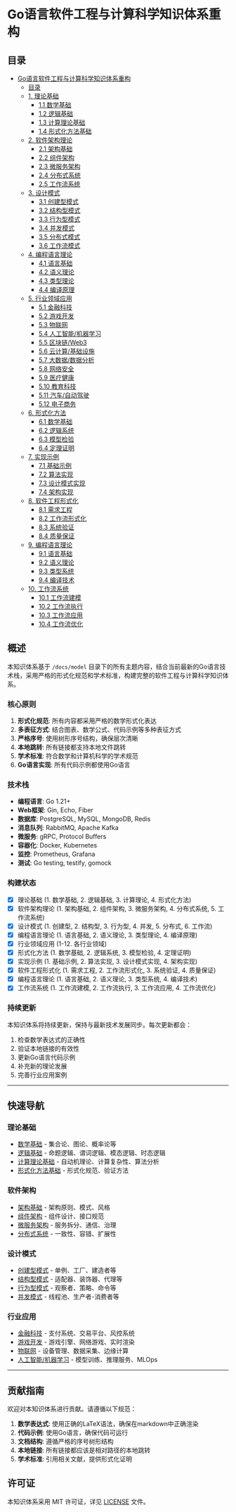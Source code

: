 # Go语言软件工程与计算科学知识体系重构

## 目录

- [Go语言软件工程与计算科学知识体系重构](#go语言软件工程与计算科学知识体系重构)
  - [目录](#目录)
  - [1. 理论基础](#1-理论基础)
    - [1.1 数学基础](#11-数学基础)
    - [1.2 逻辑基础](#12-逻辑基础)
    - [1.3 计算理论基础](#13-计算理论基础)
    - [1.4 形式化方法基础](#14-形式化方法基础)
  - [2. 软件架构理论](#2-软件架构理论)
    - [2.1 架构基础](#21-架构基础)
    - [2.2 组件架构](#22-组件架构)
    - [2.3 微服务架构](#23-微服务架构)
    - [2.4 分布式系统](#24-分布式系统)
    - [2.5 工作流系统](#25-工作流系统)
  - [3. 设计模式](#3-设计模式)
    - [3.1 创建型模式](#31-创建型模式)
    - [3.2 结构型模式](#32-结构型模式)
    - [3.3 行为型模式](#33-行为型模式)
    - [3.4 并发模式](#34-并发模式)
    - [3.5 分布式模式](#35-分布式模式)
    - [3.6 工作流模式](#36-工作流模式)
  - [4. 编程语言理论](#4-编程语言理论)
    - [4.1 语言基础](#41-语言基础)
    - [4.2 语义理论](#42-语义理论)
    - [4.3 类型理论](#43-类型理论)
    - [4.4 编译原理](#44-编译原理)
  - [5. 行业领域应用](#5-行业领域应用)
    - [5.1 金融科技](#51-金融科技)
    - [5.2 游戏开发](#52-游戏开发)
    - [5.3 物联网](#53-物联网)
    - [5.4 人工智能/机器学习](#54-人工智能机器学习)
    - [5.5 区块链/Web3](#55-区块链web3)
    - [5.6 云计算/基础设施](#56-云计算基础设施)
    - [5.7 大数据/数据分析](#57-大数据数据分析)
    - [5.8 网络安全](#58-网络安全)
    - [5.9 医疗健康](#59-医疗健康)
    - [5.10 教育科技](#510-教育科技)
    - [5.11 汽车/自动驾驶](#511-汽车自动驾驶)
    - [5.12 电子商务](#512-电子商务)
  - [6. 形式化方法](#6-形式化方法)
    - [6.1 数学基础](#61-数学基础)
    - [6.2 逻辑系统](#62-逻辑系统)
    - [6.3 模型检验](#63-模型检验)
    - [6.4 定理证明](#64-定理证明)
  - [7. 实现示例](#7-实现示例)
    - [7.1 基础示例](#71-基础示例)
    - [7.2 算法实现](#72-算法实现)
    - [7.3 设计模式实现](#73-设计模式实现)
    - [7.4 架构实现](#74-架构实现)
  - [8. 软件工程形式化](#8-软件工程形式化)
    - [8.1 需求工程](#81-需求工程)
    - [8.2 工作流形式化](#82-工作流形式化)
    - [8.3 系统验证](#83-系统验证)
    - [8.4 质量保证](#84-质量保证)
  - [9. 编程语言理论](#9-编程语言理论)
    - [9.1 语言基础](#91-语言基础)
    - [9.2 语义理论](#92-语义理论)
    - [9.3 类型系统](#93-类型系统)
    - [9.4 编译技术](#94-编译技术)
  - [10. 工作流系统](#10-工作流系统)
    - [10.1 工作流建模](#101-工作流建模)
    - [10.2 工作流执行](#102-工作流执行)
    - [10.3 工作流应用](#103-工作流应用)
    - [10.4 工作流优化](#104-工作流优化)

## 概述

本知识体系基于 `/docs/model` 目录下的所有主题内容，结合当前最新的Go语言技术栈，采用严格的形式化规范和学术标准，构建完整的软件工程与计算科学知识体系。

### 核心原则

1. **形式化规范**: 所有内容都采用严格的数学形式化表达
2. **多表征方式**: 结合图表、数学公式、代码示例等多种表征方式
3. **严格序号**: 使用树形序号结构，确保层次清晰
4. **本地跳转**: 所有链接都支持本地文件跳转
5. **学术标准**: 符合数学和计算机科学的学术规范
6. **Go语言实现**: 所有代码示例都使用Go语言

### 技术栈

- **编程语言**: Go 1.21+
- **Web框架**: Gin, Echo, Fiber
- **数据库**: PostgreSQL, MySQL, MongoDB, Redis
- **消息队列**: RabbitMQ, Apache Kafka
- **微服务**: gRPC, Protocol Buffers
- **容器化**: Docker, Kubernetes
- **监控**: Prometheus, Grafana
- **测试**: Go testing, testify, gomock

### 构建状态

- [x] 理论基础 (1. 数学基础, 2. 逻辑基础, 3. 计算理论, 4. 形式化方法)
- [x] 软件架构理论 (1. 架构基础, 2. 组件架构, 3. 微服务架构, 4. 分布式系统, 5. 工作流系统)
- [x] 设计模式 (1. 创建型, 2. 结构型, 3. 行为型, 4. 并发, 5. 分布式, 6. 工作流)
- [x] 编程语言理论 (1. 语言基础, 2. 语义理论, 3. 类型理论, 4. 编译原理)
- [x] 行业领域应用 (1-12. 各行业领域)
- [x] 形式化方法 (1. 数学基础, 2. 逻辑系统, 3. 模型检验, 4. 定理证明)
- [x] 实现示例 (1. 基础示例, 2. 算法实现, 3. 设计模式实现, 4. 架构实现)
- [x] 软件工程形式化 (1. 需求工程, 2. 工作流形式化, 3. 系统验证, 4. 质量保证)
- [x] 编程语言理论 (1. 语言基础, 2. 语义理论, 3. 类型系统, 4. 编译技术)
- [x] 工作流系统 (1. 工作流建模, 2. 工作流执行, 3. 工作流应用, 4. 工作流优化)

### 持续更新

本知识体系将持续更新，保持与最新技术发展同步。每次更新都会：

1. 检查数学表达式的正确性
2. 验证本地链接的有效性
3. 更新Go语言代码示例
4. 补充新的理论发展
5. 完善行业应用案例

---

## 快速导航

### 理论基础
- [数学基础](./01-Foundation-Theory/01-Mathematical-Foundation/README.md) - 集合论、图论、概率论等
- [逻辑基础](./01-Foundation-Theory/02-Logic-Foundation/README.md) - 命题逻辑、谓词逻辑、模态逻辑、时态逻辑
- [计算理论基础](./01-Foundation-Theory/04-Computational-Theory-Foundation/README.md) - 自动机理论、计算复杂性、算法分析
- [形式化方法基础](./01-Foundation-Theory/03-Formal-Methods-Foundation/README.md) - 形式化规范、验证方法

### 软件架构
- [架构基础](./02-Software-Architecture/01-Architecture-Foundation/README.md) - 架构原则、模式、风格
- [组件架构](./02-Software-Architecture/02-Component-Architecture/README.md) - 组件设计、接口规范
- [微服务架构](./02-Software-Architecture/03-Microservice-Architecture/README.md) - 服务拆分、通信、治理
- [分布式系统](./02-Software-Architecture/05-Distributed-Systems/README.md) - 一致性、容错、扩展性

### 设计模式
- [创建型模式](./03-Design-Patterns/01-Creational-Patterns/README.md) - 单例、工厂、建造者等
- [结构型模式](./03-Design-Patterns/02-Structural-Patterns/README.md) - 适配器、装饰器、代理等
- [行为型模式](./03-Design-Patterns/03-Behavioral-Patterns/README.md) - 观察者、策略、命令等
- [并发模式](./03-Design-Patterns/04-Concurrent-Patterns/README.md) - 线程池、生产者-消费者等

### 行业应用
- [金融科技](./05-Industry-Domains/01-FinTech/README.md) - 支付系统、交易平台、风控系统
- [游戏开发](./05-Industry-Domains/02-Game-Development/README.md) - 游戏引擎、网络游戏、实时渲染
- [物联网](./05-Industry-Domains/03-IoT/README.md) - 设备管理、数据采集、边缘计算
- [人工智能/机器学习](./05-Industry-Domains/04-AI-ML/README.md) - 模型训练、推理服务、MLOps

---

## 贡献指南

欢迎对本知识体系进行贡献。请遵循以下规范：

1. **数学表达式**: 使用正确的LaTeX语法，确保在markdown中正确渲染
2. **代码示例**: 使用Go语言，确保代码可运行
3. **文档结构**: 遵循严格的序号树形结构
4. **本地链接**: 所有链接都应该是相对路径的本地跳转
5. **学术标准**: 引用相关文献，提供形式化证明

## 许可证

本知识体系采用 MIT 许可证，详见 [LICENSE](../LICENSE) 文件。
